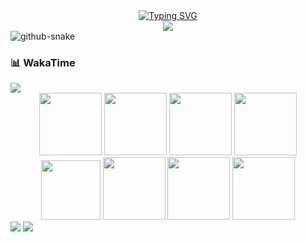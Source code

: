  <!-- dynamic typing effect 动态打字效果 -->
 <div align="center">
   <a href="https://blog.wsvaio.com/">
    <img src="https://readme-typing-svg.demolab.com?font=Fira+Code&pause=1000&width=435&lines=console.log(%22Hello%2C%20World%22);你就像天外来物一样求之不得！&center=true&size=27" alt="Typing SVG" />
  </a>
</div>

<!-- knock code pictures 一张gif -->
<div align="center">
 <img src="https://cdn.jsdelivr.net/gh/wsvaio/wsvaio/assets/yyds.gif" />
</div>

<!-- profile logo 个人资料徽标 -->
  <!-- <div align="center">
    <a href="https://blog.wsvaio.com/"><img src="https://img.shields.io/badge/Website-博客-blue" /></a>&emsp;
    <img src="https://komarev.com/ghpvc/?username=wsvaio&label=Views&color=0e75b6&style=flat" alt="访问量统计" />
  </div> -->


<!-- Snake Code Contribution Map 贪吃蛇代码贡献图 -->
<picture>
  <source media="(prefers-color-scheme: dark)" srcset="https://cdn.jsdelivr.net/gh/wsvaio/wsvaio/profile-snake-contrib/github-contribution-grid-snake-dark.svg" />
  <source media="(prefers-color-scheme: light)" srcset="https://cdn.jsdelivr.net/gh/wsvaio/wsvaio/profile-snake-contrib/github-contribution-grid-snake.svg" />
  <img alt="github-snake" src="https://cdn.jsdelivr.net/gh/wsvaio/wsvaio/profile-snake-contrib/github-contribution-grid-snake-dark.svg" />
</picture>


<!-- wakatime 统计 -->
### 📊 WakaTime

<picture>
  <source
    srcset="https://github-readme-stats.vercel.app/api/wakatime?username=wsvaio&layout=compact&text_color=f0f6fc&bg_color=00000000&hide_border=true&hide_title=true"
    media="(prefers-color-scheme: dark)"
  />
  <source
    srcset="https://github-readme-stats.vercel.app/api/wakatime?username=wsvaio&layout=compact&text_color=1f2328&bg_color=00000000&hide_border=true&hide_title=true"
    media="(prefers-color-scheme: light), (prefers-color-scheme: no-preference)"
  />
  <img src="https://github-readme-stats.vercel.app/api/wakatime?username=wsvaio&layout=compact&text_color=f0f6fc&bg_color=00000000&hide_border=true&hide_title=true" />
</picture>


<div align="center" >
<!-- gif -->
<img height="100" width="100" src="https://cdn.jsdelivr.net/gh/wsvaio/wsvaio/assets/html.webp">
<img height="100" width="100" src="https://cdn.jsdelivr.net/gh/wsvaio/wsvaio/assets/cssgif.webp">
<img height="100" width="100" src="https://cdn.jsdelivr.net/gh/wsvaio/wsvaio/assets/vscode.webp">
<img height="100" width="100" src="https://cdn.jsdelivr.net/gh/wsvaio/wsvaio/assets/react.webp">
<img height="95" width="95" src="https://cdn.jsdelivr.net/gh/wsvaio/wsvaio/assets/vue.webp">
<img height="100" width="100" src="https://cdn.jsdelivr.net/gh/wsvaio/wsvaio/assets/python.webp">
<img height="100" width="100" src="https://cdn.jsdelivr.net/gh/wsvaio/wsvaio/assets/js.webp">
<img height="100" width="100" src="https://cdn.jsdelivr.net/gh/wsvaio/wsvaio/assets/github.webp">
</div>
<!-- just img 图片 -->
<img src="https://cdn.jsdelivr.net/gh/wsvaio/wsvaio/assets/icon.png" /></div>

<!-- profile-3d-contrib 3D贡献图-->
<img src="https://cdn.jsdelivr.net/gh/wsvaio/wsvaio/profile-3d-contrib/profile-night-rainbow.svg" />
